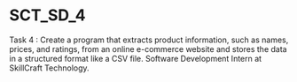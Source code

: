 # SCT_SD_4
Task 4 : Create a program that extracts product information, such as names, prices, and ratings, from an online e-commerce website and stores the data in a structured format like a CSV file. Software Development Intern at SkillCraft Technology. 
